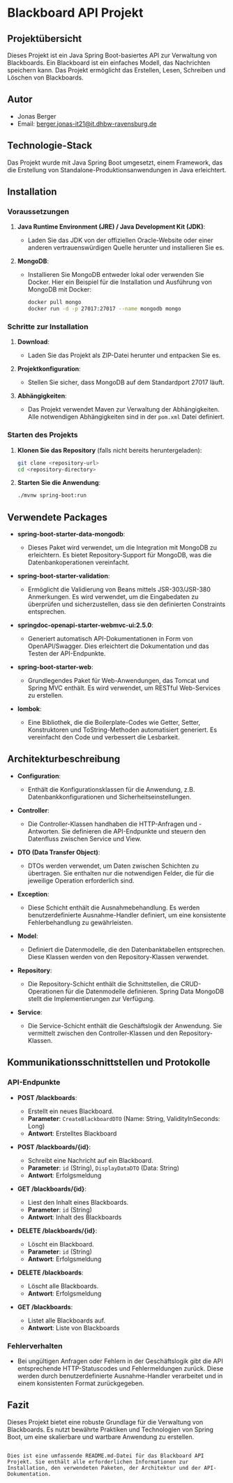 
# Blackboard API Projekt

## Projektübersicht

Dieses Projekt ist ein Java Spring Boot-basiertes API zur Verwaltung von Blackboards. Ein Blackboard ist ein einfaches Modell, das Nachrichten speichern kann. Das Projekt ermöglicht das Erstellen, Lesen, Schreiben und Löschen von Blackboards.

## Autor

- Jonas Berger
- Email: berger.jonas-it21@it.dhbw-ravensburg.de

## Technologie-Stack

Das Projekt wurde mit Java Spring Boot umgesetzt, einem Framework, das die Erstellung von Standalone-Produktionsanwendungen in Java erleichtert.

## Installation

### Voraussetzungen

1. **Java Runtime Environment (JRE) / Java Development Kit (JDK)**:
   - Laden Sie das JDK von der offiziellen Oracle-Website oder einer anderen vertrauenswürdigen Quelle herunter und installieren Sie es.

2. **MongoDB**:
   - Installieren Sie MongoDB entweder lokal oder verwenden Sie Docker. Hier ein Beispiel für die Installation und Ausführung von MongoDB mit Docker:
     ```bash
     docker pull mongo
     docker run -d -p 27017:27017 --name mongodb mongo
     ```

### Schritte zur Installation

1. **Download**:
   - Laden Sie das Projekt als ZIP-Datei herunter und entpacken Sie es.

2. **Projektkonfiguration**:
   - Stellen Sie sicher, dass MongoDB auf dem Standardport 27017 läuft.

3. **Abhängigkeiten**:
   - Das Projekt verwendet Maven zur Verwaltung der Abhängigkeiten. Alle notwendigen Abhängigkeiten sind in der `pom.xml` Datei definiert.

### Starten des Projekts

1. **Klonen Sie das Repository** (falls nicht bereits heruntergeladen):
   ```bash
   git clone <repository-url>
   cd <repository-directory>
   ```

2. **Starten Sie die Anwendung**:
   ```bash
   ./mvnw spring-boot:run

## Verwendete Packages

- **spring-boot-starter-data-mongodb**:
  - Dieses Paket wird verwendet, um die Integration mit MongoDB zu erleichtern. Es bietet Repository-Support für MongoDB, was die Datenbankoperationen vereinfacht.

- **spring-boot-starter-validation**:
  - Ermöglicht die Validierung von Beans mittels JSR-303/JSR-380 Anmerkungen. Es wird verwendet, um die Eingabedaten zu überprüfen und sicherzustellen, dass sie den definierten Constraints entsprechen.

- **springdoc-openapi-starter-webmvc-ui:2.5.0**:
  - Generiert automatisch API-Dokumentationen in Form von OpenAPI/Swagger. Dies erleichtert die Dokumentation und das Testen der API-Endpunkte.

- **spring-boot-starter-web**:
  - Grundlegendes Paket für Web-Anwendungen, das Tomcat und Spring MVC enthält. Es wird verwendet, um RESTful Web-Services zu erstellen.

- **lombok**:
  - Eine Bibliothek, die die Boilerplate-Codes wie Getter, Setter, Konstruktoren und ToString-Methoden automatisiert generiert. Es vereinfacht den Code und verbessert die Lesbarkeit.

## Architekturbeschreibung

- **Configuration**:
  - Enthält die Konfigurationsklassen für die Anwendung, z.B. Datenbankkonfigurationen und Sicherheitseinstellungen.

- **Controller**:
  - Die Controller-Klassen handhaben die HTTP-Anfragen und -Antworten. Sie definieren die API-Endpunkte und steuern den Datenfluss zwischen Service und View.

- **DTO (Data Transfer Object)**:
  - DTOs werden verwendet, um Daten zwischen Schichten zu übertragen. Sie enthalten nur die notwendigen Felder, die für die jeweilige Operation erforderlich sind.

- **Exception**:
  - Diese Schicht enthält die Ausnahmebehandlung. Es werden benutzerdefinierte Ausnahme-Handler definiert, um eine konsistente Fehlerbehandlung zu gewährleisten.

- **Model**:
  - Definiert die Datenmodelle, die den Datenbanktabellen entsprechen. Diese Klassen werden von den Repository-Klassen verwendet.

- **Repository**:
  - Die Repository-Schicht enthält die Schnittstellen, die CRUD-Operationen für die Datenmodelle definieren. Spring Data MongoDB stellt die Implementierungen zur Verfügung.

- **Service**:
  - Die Service-Schicht enthält die Geschäftslogik der Anwendung. Sie vermittelt zwischen den Controller-Klassen und den Repository-Klassen.

## Kommunikationsschnittstellen und Protokolle

### API-Endpunkte

- **POST /blackboards**:
  - Erstellt ein neues Blackboard.
  - **Parameter**: `CreateBlackboardDTO` (Name: String, ValidityInSeconds: Long)
  - **Antwort**: Erstelltes Blackboard

- **POST /blackboards/{id}**:
  - Schreibt eine Nachricht auf ein Blackboard.
  - **Parameter**: `id` (String), `DisplayDataDTO` (Data: String)
  - **Antwort**: Erfolgsmeldung

- **GET /blackboards/{id}**:
  - Liest den Inhalt eines Blackboards.
  - **Parameter**: `id` (String)
  - **Antwort**: Inhalt des Blackboards

- **DELETE /blackboards/{id}**:
  - Löscht ein Blackboard.
  - **Parameter**: `id` (String)
  - **Antwort**: Erfolgsmeldung

- **DELETE /blackboards**:
  - Löscht alle Blackboards.
  - **Antwort**: Erfolgsmeldung

- **GET /blackboards**:
  - Listet alle Blackboards auf.
  - **Antwort**: Liste von Blackboards

### Fehlerverhalten

- Bei ungültigen Anfragen oder Fehlern in der Geschäftslogik gibt die API entsprechende HTTP-Statuscodes und Fehlermeldungen zurück. Diese werden durch benutzerdefinierte Ausnahme-Handler verarbeitet und in einem konsistenten Format zurückgegeben.

## Fazit

Dieses Projekt bietet eine robuste Grundlage für die Verwaltung von Blackboards. Es nutzt bewährte Praktiken und Technologien von Spring Boot, um eine skalierbare und wartbare Anwendung zu erstellen.
```

Dies ist eine umfassende README.md-Datei für das Blackboard API Projekt. Sie enthält alle erforderlichen Informationen zur Installation, den verwendeten Paketen, der Architektur und der API-Dokumentation.
